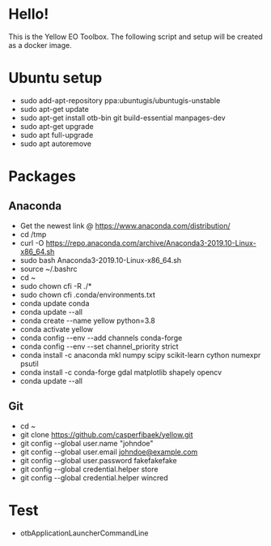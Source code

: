 # Hello!

This is the Yellow EO Toolbox. The following script and setup will be created as a docker image.

# Ubuntu setup
  * sudo add-apt-repository ppa:ubuntugis/ubuntugis-unstable
  * sudo apt-get update
  * sudo apt-get install otb-bin git build-essential manpages-dev
  * sudo apt-get upgrade
  * sudo apt full-upgrade
  * sudo apt autoremove

# Packages
  ## Anaconda
  * Get the newest link @ https://www.anaconda.com/distribution/ 
  * cd /tmp
  * curl -O https://repo.anaconda.com/archive/Anaconda3-2019.10-Linux-x86_64.sh
  * sudo bash Anaconda3-2019.10-Linux-x86_64.sh
  * source ~/.bashrc
  * cd ~
  * sudo chown cfi -R ./*
  * sudo chown cfi .conda/environments.txt
  * conda update conda
  * conda update --all
  * conda create --name yellow python=3.8
  * conda activate yellow
  * conda config --env --add channels conda-forge
  * conda config --env --set channel_priority strict
  * conda install -c anaconda mkl numpy scipy scikit-learn cython numexpr psutil
  * conda install -c conda-forge gdal matplotlib shapely opencv
  * conda update --all

  ## Git
  * cd ~
  * git clone https://github.com/casperfibaek/yellow.git
  * git config --global user.name "johndoe"
  * git config --global user.email johndoe@example.com
  * git config --global user.password fakefakefake
  * git config --global credential.helper store
  * git config --global credential.helper wincred

  # Test
  * otbApplicationLauncherCommandLine